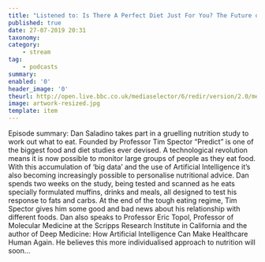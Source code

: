 ```yaml
---
title: "Listened to: Is There A Perfect Diet Just For You? The Future of Personalised Nutrition"
published: true
date: 27-07-2019 20:31
taxonomy:
category:
	- stream
tag:
	- podcasts
summary:
enabled: '0'
header_image: '0'
theurl: http://open.live.bbc.co.uk/mediaselector/6/redir/version/2.0/mediaset/audio-nondrm-download/proto/http/vpid/p07grvqz.mp3
image: artwork-resized.jpg
template: item
---
```

 
Episode summary: Dan Saladino takes part in a gruelling nutrition study to work out what to eat. Founded by Professor Tim Spector “Predict” is one of the biggest food and diet studies ever devised. A technological revolution means it is now possible to monitor large groups of people as they eat food. With this accumulation of ‘big data’ and the use of Artificial Intelligence it’s also becoming increasingly possible to personalise nutritional advice. Dan spends two weeks on the study, being tested and scanned as he eats specially formulated muffins, drinks and meals, all designed to test his response to fats and carbs. At the end of the tough eating regime, Tim Spector gives him some good and bad news about his relationship with different foods. Dan also speaks to Professor Eric Topol, Professor of Molecular Medicine at the Scripps Research Institute in California and the author of Deep Medicine: How Artificial Intelligence Can Make Healthcare Human Again. He believes this more individualised approach to nutrition will soon…
